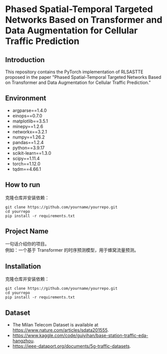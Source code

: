 # Phased Spatial-Temporal Targeted Networks Based on Transformer and Data Augmentation for Cellular Traffic Prediction

## Introduction

This repository contains the PyTorch implementation of RLSASTTE proposed in the paper "Phased Spatial-Temporal Targeted Networks Based on Transformer and Data Augmentation for Cellular Traffic Prediction."

## Environment
- argparse==1.4.0
- einops==0.7.0
- matplotlib==3.5.1
- minepy==1.2.6
- networkx==3.2.1
- numpy==1.26.2
- pandas==1.2.4
- python==3.9.17
- scikit-learn==1.3.0
- scipy==1.11.4
- torch==1.12.0
- tqdm==4.66.1

## How to run
克隆仓库并安装依赖：
```
git clone https://github.com/yourname/yourrepo.git
cd yourrepo
pip install -r requirements.txt
```

## Project Name

一句话介绍你的项目。  
例如：一个基于 Transformer 的时序预测模型，用于蜂窝流量预测。


## Installation
克隆仓库并安装依赖：
```
git clone https://github.com/yourname/yourrepo.git
cd yourrepo
pip install -r requirements.txt
```

## Dataset

- The Milan Telecom Dataset is available at https://www.nature.com/articles/sdata201555.
- https://www.kaggle.com/code/guiyihan/base-station-traffic-eda-hangzhou.
- https://ieee-dataport.org/documents/5g-traffic-datasets.
